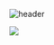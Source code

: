 
![header](https://capsule-render.vercel.app/api?type=wave&color=auto&height=300&section=header&text=YeJiGitHub%20&fontSize=90)



<img src="https://img.shields.io/badge/Flutter-02569B?style=for-
the-badge&logo=!![flutter](https://user-images.githubusercontent.com/49176310/175208365-96c7165e-7478-4e36-aa35-4f80a4277934.svg)&logoColor=white">

